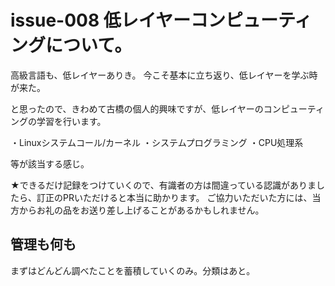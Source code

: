 # issue-008 低レイヤーコンピューティングについて。

高級言語も、低レイヤーありき。
今こそ基本に立ち返り、低レイヤーを学ぶ時が来た。

と思ったので、きわめて古橋の個人的興味ですが、低レイヤーのコンピューティングの学習を行います。

・Linuxシステムコール/カーネル
・システムプログラミング
・CPU処理系

等が該当する感じ。

★できるだけ記録をつけていくので、有識者の方は間違っている認識がありましたら、訂正のPRいただけると本当に助かります。
ご協力いただいた方には、当方からお礼の品をお送り差し上げることがあるかもしれません。

## 管理も何も

まずはどんどん調べたことを蓄積していくのみ。分類はあと。
